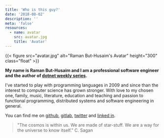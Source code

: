 ```yaml
---
title: 'Who is this guy?'
date: '2018-08-02'
description: ''
meta: 'false'
resources:
  - name: avatar
    src: avatar.jpg
    title: 'Avatar'
---
```


{{< figure src="avatar.jpg" alt="Raman But-Husaim's Avatar" height="300" class="float" >}}

**My name is Raman But-Husaim and I am a professional software engineer and the author of [dotnet weekly series](https://dotnetweekly.gitbook.io/weekly/).**

I've started to play with programming languages in 2009 and since than the interest to computer science has grown stronger. With love to my chosen one, family, music, literature, education and teaching and passion to functional programming, distributed systems and software engineering in general.

You can find me on [github](https://github.com/RamanBut-Husaim), [gitlab](https://gitlab.com/Rakkattakka), [twitter](https://twitter.com/rakkattakka) and [linked in](https://www.linkedin.com/in/raman-b-208093ab/).

> "The cosmos is within us. We are made of star-stuff. We are a way for the universe to know itself." C. Sagan
